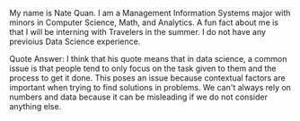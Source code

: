 My name is Nate Quan.
I am a Management Information Systems major with minors in Computer Science, Math, and Analytics.
A fun fact about me is that I will be interning with Travelers in the summer.
I do not have any previoius Data Science experience.

Quote Answer: I think that his quote means that in data science, a common issue is that people tend to only focus on the task given to them and the process to get it done. This poses an issue because contextual factors are important when trying to find solutions in problems. We can't always rely on numbers and data because it can be misleading if we do not consider anything else. 